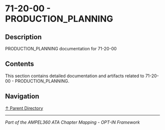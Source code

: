 # 71-20-00 - PRODUCTION_PLANNING

## Description

PRODUCTION_PLANNING documentation for 71-20-00

## Contents

This section contains detailed documentation and artifacts related to 71-20-00 - PRODUCTION_PLANNING.

## Navigation

[↑ Parent Directory](../README.md)

---

*Part of the AMPEL360 ATA Chapter Mapping - OPT-IN Framework*
